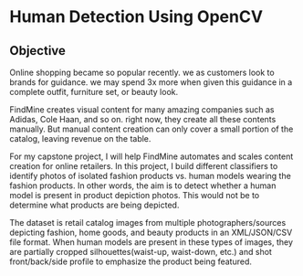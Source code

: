 # Human Detection Using OpenCV
## Objective

Online shopping became so popular recently. we as customers look to brands for guidance. we may spend 3x more when given this guidance in a complete
outfit, furniture set, or beauty look.

FindMine creates visual content for many amazing companies such as Adidas, Cole Haan, and so on. right now, they create all these contents manually.  But manual content creation can only cover a small portion of the catalog, leaving revenue on the table.

For my capstone project, I will help FindMine automates and scales content creation for online retailers. 
In this project, I build different classifiers to identify photos of isolated fashion products vs. human models wearing the fashion products. In other words, the aim is to detect whether a human model is present in product depiction photos. This would not be to determine what products are being depicted. 

The dataset is retail catalog images from multiple photographers/sources depicting fashion, home goods, and beauty products in an XML/JSON/CSV file
format. When human models are present in these types of images, they are partially cropped silhouettes(waist-up, waist-down, etc.) and shot front/back/side profile to emphasize the product being featured. 

